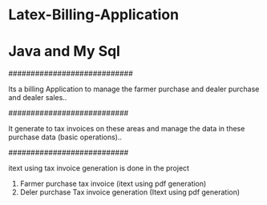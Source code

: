 # Latex-Billing-Application

# Java and My Sql

############################

Its a billing Application to manage the farmer purchase and dealer purchase and dealer sales..

###########################

It generate to tax invoices on these areas and manage the data in these purchase data (basic operations)..


###########################


 itext using tax invoice generation is done in the project
 
 1. Farmer purchase tax invoice (itext using pdf generation)
 2. Deler purchase Tax invoice generation  (Itext using pdf generation)
